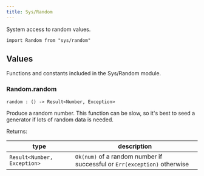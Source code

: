 ```yaml
---
title: Sys/Random
---
```


System access to random values.

```grain
import Random from "sys/random"
```

## Values

Functions and constants included in the Sys/Random module.

### Random.**random**

```grain
random : () -> Result<Number, Exception>
```

Produce a random number. This function can be slow, so it's best to seed a generator if lots of random data is needed.

Returns:

|type|description|
|----|-----------|
|`Result<Number, Exception>`|`Ok(num)` of a random number if successful or `Err(exception)` otherwise|

